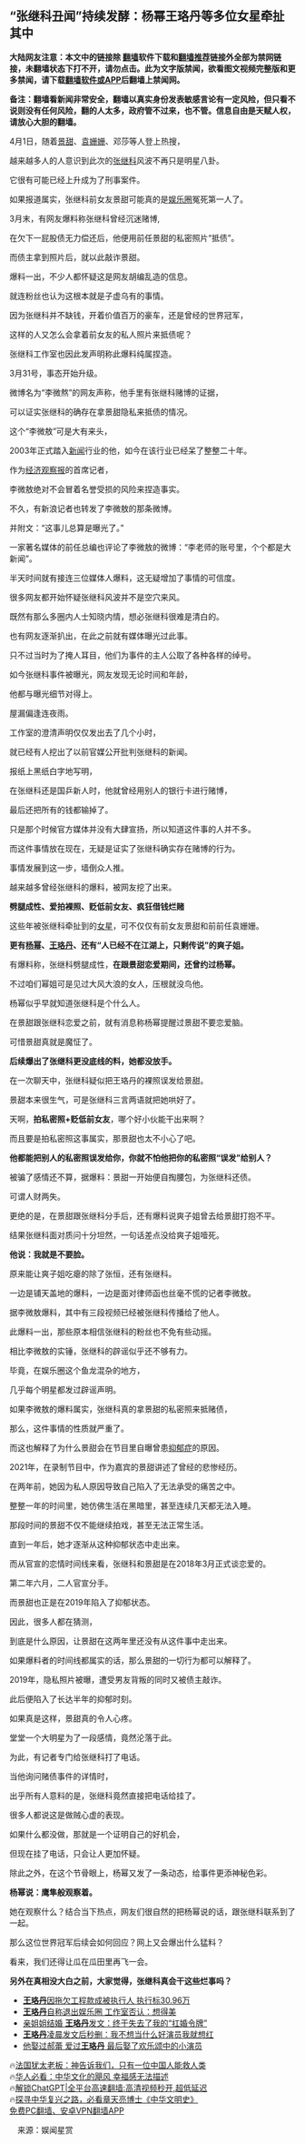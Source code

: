  <!-- 面包屑导航 --> <h2>“张继科丑闻”持续发酵：杨幂王珞丹等多位女星牵扯其中</h2> <p class="notice"><b>大陆网友注意：本文中的链接除 <a href="https://github.com/bannedbook/fanqiang" >翻墙</a>软件下载和<a href="https://github.com/killgcd/justmysocks/blob/master/README.md">翻墙推荐</a>链接外全部为禁网链接，未翻墙状态下打不开，请勿点击。此为文字版禁闻，欲看图文视频完整版和更多禁闻，请下载<a href="https://github.com/bannedbook/fanqiang">翻墙软件或APP</a>后翻墙上禁闻网。</p><p>备注：翻墙看新闻非常安全，翻墙以真实身份发表敏感言论有一定风险，但只看不说则没有任何风险，翻的人太多，政府管不过来，也不管。信息自由是天赋人权，请放心大胆的翻墙。</b></p>  <div class="entry"> <p>4月1日，随着<a href="https://www.bannedbook.org/bnews/tag/%e6%99%af%e7%94%9c/" class="st_tag internal_tag" rel="tag" title="标签 景甜 下的日志">景甜</a>、<a href="https://www.bannedbook.org/bnews/tag/%e8%a2%81%e5%a7%97%e5%a7%97/" class="st_tag internal_tag" rel="tag" title="标签 袁姗姗 下的日志">袁姗姗</a>、邓莎等人登上热搜，</p> <p>越来越多人的人意识到此次的<a href="https://www.bannedbook.org/bnews/tag/%E5%BC%A0%E7%BB%A7%E7%A7%91/" class="st_tag internal_tag" rel="tag" title="标签 张继科 下的日志">张继科</a>风波不再只是明星八卦。</p> <p>它很有可能已经上升成为了刑事案件。</p> <p>如果报道属实，张继科前女友景甜可能真的是<a href="https://www.bannedbook.org/bnews/tag/%e5%a8%b1%e4%b9%90%e5%9c%88/" class="st_tag internal_tag" rel="tag" title="标签 娱乐圈 下的日志">娱乐圈</a>冤死第一人了。</p> <p>3月末，有网友爆料称张继科曾经沉迷赌博,</p> <p>在欠下一屁股债无力偿还后，他便用前任景甜的私密照片“抵债”。</p> <p>而债主拿到照片后，就以此敲诈景甜。</p> <p>爆料一出，不少人都怀疑这是网友胡编乱造的信息。</p> <p>就连粉丝也认为这根本就是子虚乌有的事情。</p> <p>因为张继科并不缺钱，开着价值百万的豪车，还是曾经的世界冠军，</p> <p>这样的人又怎么会拿着前女友的私人照片来抵债呢？</p> <p>张继科工作室也因此发声明称此爆料纯属捏造。</p> <p>3月31号，事态开始升级。</p> <p>微博名为“李微熬”的网友声称，他手里有张继科赌博的证据，</p> <p>可以证实张继科的确存在拿景甜隐私来抵债的情况。</p> <p>这个“李微敖”可是大有来头，</p> <p>2003年正式踏入<span class='wp_keywordlink_affiliate'><a href="https://www.bannedbook.org/" title="新闻">新闻</a></span>行业的他，如今在该行业已经呆了整整二十年。</p> <p>作为<a href="https://www.bannedbook.org/bnews/tag/%e7%bb%8f%e6%b5%8e%e8%a7%82%e5%af%9f%e6%8a%a5/" class="st_tag internal_tag" rel="tag" title="标签 经济观察报 下的日志">经济观察报</a>的首席记者，</p> <p>李微敖绝对不会冒着名誉受损的风险来捏造事实。</p> <p>不久，有新浪记者也转发了李微敖的那条微博。</p> <p>并附文：“这事儿总算是曝光了。”</p> <p>一家著名媒体的前任总编也评论了李微敖的微博：“李老师的账号里，个个都是大新闻”。</p> <p>半天时间就有接连三位媒体人爆料，这无疑增加了事情的可信度。</p> <p>很多网友都开始怀疑张继科风波并不是空穴来风。</p>  <p>既然有那么多圈内人士知晓内情，想必张继科很难是清白的。</p> <p>也有网友逐渐扒出，在此之前就有媒体曝光过此事。</p> <p>只不过当时为了掩人耳目，他们为事件的主人公取了各种各样的绰号。</p> <p>如今张继科事件被曝光，网友发现无论时间和年龄，</p> <p>他都与曝光细节对得上。</p> <p>屋漏偏逢连夜雨。</p> <p>工作室的澄清声明仅仅发出去了几个小时，</p> <p>就已经有人挖出了以前官媒公开批判张继科的新闻。</p> <p>报纸上黑纸白字地写明，</p> <p>在张继科还是国乒新人时，他就曾经用别人的银行卡进行赌博，</p> <p>最后还把所有的钱都输掉了。</p> <p>只是那个时候官方媒体并没有大肆宣扬，所以知道这件事的人并不多。</p> <p>而这件事情放在现在，无疑是证实了张继科确实存在赌博的行为。</p> <p>事情发展到这一步，墙倒众人推。</p> <p>越来越多曾经张继科的爆料，被网友挖了出来。</p> <p><strong>劈腿成性、爱拍裸照、贬低前女友、疯狂借钱烂赌</strong></p> <p>这些年被张继科牵扯到的<a href="https://www.bannedbook.org/bnews/tag/%e5%a5%b3%e6%98%9f/" class="st_tag internal_tag" rel="tag" title="标签 女星 下的日志">女星</a>，可不仅仅有前女友景甜和前前任袁姗姗。</p> <p><strong>更有<a href="https://www.bannedbook.org/bnews/tag/%e6%9d%a8%e5%b9%82/" class="st_tag internal_tag" rel="tag" title="标签 杨幂 下的日志">杨幂</a>、<a href="https://www.bannedbook.org/bnews/tag/%e7%8e%8b%e7%8f%9e%e4%b8%b9/" class="st_tag internal_tag" rel="tag" title="标签 王珞丹 下的日志">王珞丹</a>、还有“人已经不在江湖上，只剩传说”的爽子姐。</strong></p> <p>有爆料称，张继科劈腿成性，<strong>在跟景甜恋爱期间，还曾约过杨幂。</strong></p> <p>不过咱们幂姐可是见过大风大浪的女人，压根就没鸟他。</p> <p>杨幂似乎早就知道张继科是个什么人。</p> <p>在景甜跟张继科恋爱之前，就有消息称杨幂提醒过景甜不要恋爱脑。</p> <p>可惜景甜真就是魔怔了。</p> <p><strong>后续爆出了张继科更没底线的料，她都没放手。</strong></p>  <p>在一次聊天中，张继科疑似把王珞丹的裸照误发给景甜。</p> <p>景甜本来很生气，可是张继科三言两语就把她哄好了。</p> <p>天啊，<strong>拍私密照+贬低前女友</strong>，哪个好小伙能干出来啊？</p> <p>而且要是拍私密照这事属实，那景甜也太不小心了吧。</p> <p><strong>他都能把别人的私密照误发给你，你就不怕他把你的私密照“误发”给别人？</strong></p> <p>被骗了感情还不算，据爆料：景甜一开始便自掏腰包，为张继科还债。</p> <p>可谓人财两失。</p> <p>更绝的是，在景甜跟张继科分手后，还有爆料说爽子姐曾去给景甜打抱不平。</p> <p>结果张继科面对质问十分坦然，一句话差点没给爽子姐噎死。</p> <p><strong>他说：我就是不要脸。</strong></p> <p>原来能让爽子姐吃瘪的除了张恒，还有张继科。</p> <p>一边是铺天盖地的爆料，一边是面对律师函也丝毫不慌的记者李微敖。</p> <p>据李微敖爆料，其中有三段视频已经被张继科传播给了他人。</p> <p>此爆料一出，那些原本相信张继科的粉丝也不免有些动摇。</p> <p>相比李微敖的实锤，张继科的辟谣似乎还不够有力。</p> <p>毕竟，在娱乐圈这个鱼龙混杂的地方，</p> <p>几乎每个明星都发过辟谣声明。</p> <p>如果李微敖的爆料属实，张继科真的拿景甜的私密照来抵赌债，</p> <p>那么，这件事情的性质就严重了。</p> <p>而这也解释了为什么景甜会在节目里自曝曾患<a href="https://www.bannedbook.org/bnews/tag/%e6%8a%91%e9%83%81%e7%97%87/" class="st_tag internal_tag" rel="tag" title="标签 抑郁症 下的日志">抑郁症</a>的原因。</p> <p>2021年，在录制节目中，作为嘉宾的景甜讲述了曾经的悲惨经历。</p> <p>在两年前，她因为私人原因导致自己陷入了无法承受的痛苦之中。</p> <p>整整一年的时间里，她仿佛生活在黑暗里，甚至连续几天都无法入睡。</p> <p>那段时间的景甜不仅不能继续拍戏，甚至无法正常生活。</p>  <p>直到一年后，她才逐渐从这种抑郁状态中走出来。</p> <p>而从官宣的恋情时间线来看，张继科和景甜是在2018年3月正式谈恋爱的。</p> <p>第二年六月，二人官宣分手。</p> <p>而景甜也正是在2019年陷入了抑郁状态。</p> <p>因此，很多人都在猜测，</p> <p>到底是什么原因，让景甜在这两年里还没有从这件事中走出来。</p> <p>如果爆料者的时间线都属实的话，那么景甜的一切行为都可以解释了。</p> <p>2019年，隐私照片被曝，遭受男友背叛的同时又被债主敲诈。</p> <p>此后便陷入了长达半年的抑郁时刻。</p> <p>如果真是这样，景甜真的令人心疼。</p> <p>堂堂一个大明星为了一段感情，竟然沦落于此。</p> <p>为此，有记者专门给张继科打了电话。</p> <p>当他询问赌债事件的详情时，</p> <p>出乎所有人意料的是，张继科竟然直接把电话给挂了。</p> <p>很多人都说这是做贼心虚的表现。</p> <p>如果什么都没做，那就是一个证明自己的好机会，</p> <p>但现在挂了电话，只会让人更加怀疑。</p> <p>除此之外，在这个节骨眼上，杨幂又发了一条动态，给事件更添神秘色彩。</p> <p><strong>杨幂说：鹰隼般观察着。</strong></p> <p>她在观察什么？结合当下热点，网友们很自然的把杨幂说的话，跟张继科联系到了一起。</p> <p>那么这位世界冠军后续会如何回应？网上又会爆出什么猛料？</p> <p>看来，我们还得让瓜在瓜田里再飞一会。</p> <p><strong>另外在真相没大白之前，大家觉得，张继科真会干这些烂事吗？</strong></p> <p></p>  <!--<div id="taboola-mid-1"></div>--><ul class='op-related-articles' title='相关阅读'> <li><a href='https://www.bannedbook.org/bnews/yule/20211023/1642507.html' target='_blank'><b>王珞丹</b>因拖欠工程款成被执行人 执行标30.96万</a></li> <li><a href='https://www.bannedbook.org/bnews/yule/20210526/1553770.html' target='_blank'><b>王珞丹</b>自称退出娱乐圈 工作室否认：想得美</a></li> <li><a href='https://www.bannedbook.org/bnews/yule/20200910/1393736.html' target='_blank'>亲姐姐结婚 <b>王珞丹</b>发文：终于失去了我的“扛婚令牌”</a></li> <li><a href='https://www.bannedbook.org/bnews/yule/20200809/1376951.html' target='_blank'><b>王珞丹</b>凌晨发文后秒删：我不想当什么好演员我就想红 </a></li> <li><a href='https://www.bannedbook.org/bnews/yule/20200616/1345875.html' target='_blank'>他娶过郝蕾 爱过<b>王珞丹</b> 最后娶了欢乐颂中的小演员</a></li> </ul> <p class="texttj"> 🔥<a href="https://www.bannedbook.org/bnews/ssgc/20230219/1850782.html" target="_blank">法国犹太老板：神告诉我们，只有一位中国人能救人类</a><br/> 🔥<a href="https://www.bannedbook.org/bnews/comments/20220220/1694796.html" target="_blank">华人必看：中华文化的飓风 幸福感无法描述</a><br/> 🔥<a href="https://github.com/bannedbook/fanqiang/wiki/V2ray%E6%9C%BA%E5%9C%BA" target="_blank">解锁ChatGPT|全平台高速翻墙:高清视频秒开,超低延迟</a><br/> 🔥<a href="https://www.bannedbook.org/bnews/comments/20220808/1768773.html" target="_blank">探寻中华复兴之路，必看章天亮博士《中华文明史》</a><br/> <a href="https://github.com/bannedbook/fanqiang/wiki/%E7%A6%81%E9%97%BB%E7%BD%91%E5%AE%89%E5%8D%93%E7%BF%BB%E5%A2%99%E6%96%B0%E9%97%BBAPP" target="_blank">免费PC翻墙、安卓VPN翻墙APP</a><br/> </p><p class="src-info">　来源：娱闻星赏 </p><a name='sharetosocial'></a> <div style="margin-bottom:5px;padding-bottom:5px;clear:both"> <div id="archive-pix-1" class="banner-ads"> <!-- AuctionX Display platform tag START --> <div id="27602x728x90x621x_ADSLOT1" clicktrack="%%CLICK_URL_ESC%%"></div>  <!-- AuctionX Display platform tag END --> </div> <div id="archive-pix-2" class="banner-ads"> <!-- AuctionX Display platform tag START --> <div id="27556x300x250x621x_ADSLOT1" clicktrack="%%CLICK_URL_ESC%%" style="margin:0 auto;text-align:center"></div>  <!-- AuctionX Display platform tag END --> </div> </div>  <div id="archive-pix-1" class="banner-ads"> <!-- AuctionX Display platform tag START --> <div id="27603x728x90x621x_ADSLOT1" clicktrack="%%CLICK_URL_ESC%%"></div>  <!-- AuctionX Display platform tag END --> </div> </div><!--END ENTRY--> 